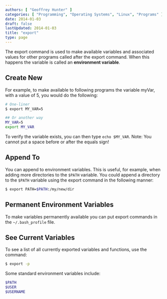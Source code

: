 ```yaml
---
authors: [ "Geoffrey Hunter" ]
categories: [ "Programming", "Operating Systems", "Linux", "Programs" ]
date: 2014-01-03
draft: false
lastUpdated: 2014-01-03
title: "export"
type: page
---
```


The export command is used to make available variables and associated values for other programs called after the export command. When this happens the variable is called an **environment variable**.

## Create New

For example, to make available to following programs the variable myVar, with a value of 5, you would do the following:

```sh    
# One-liner
$ export MY_VAR=5

## Or another way
MY_VAR=5
export MY_VAR
```

To verify the variable exists, you can then type `echo $MY_VAR`. Note: You cannot put a space before or after the equals sign!

## Append To

You can append to environment variables. This is useful, for example, when adding more directories to the `$PATH` variable. You could append a directory to the `$PATH` variable using the export command in the following manner:

```sh    
$ export PATH=$PATH:/my/new/dir
```

##  Permanent Environment Variables

To make variables permanently available you can put export commands in the `~/.bash_profile` file.

## See Current Variables

To see a list of all currently exported variables and functions, use the command:

```sh    
$ export -p
```

Some standard environment variables include:

```sh
$PATH
$USER
$USERNAME
```